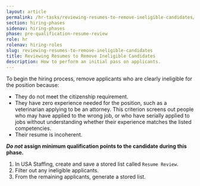 ```yaml
---
layout: article
permalink: /hr-tasks/reviewing-resumes-to-remove-ineligible-candidates/
section: hiring-phases
sidenav: hiring-phases
phase: pre-qualification-resume-review
role: hr
rolenav: hiring-roles
slug: reviewing-resumes-to-remove-ineligible-candidates
title: Reviewing Resumes to Remove Ineligible Candidates
description: How to perform an initial pass on applicants.
---
```


To begin the hiring process, remove applicants who are clearly ineligible for the position because:

-   They do not meet the citizenship requirement.
-   They have zero experience needed for the position, such as a veterinarian applying to be an attorney. This criterion screens out people who may have applied to the wrong job, or who have serially applied to jobs without understanding whether their
    experience matches the listed competencies.
-   Their resume is incoherent.

**_Do not_ assign minimum qualification points to the candidate during this phase.**

1.  In USA Staffing, create and save a stored list called `Resume Review`.
2.  Filter out any ineligible applicants.
3.  From the remaining applicants, generate a stored list.
